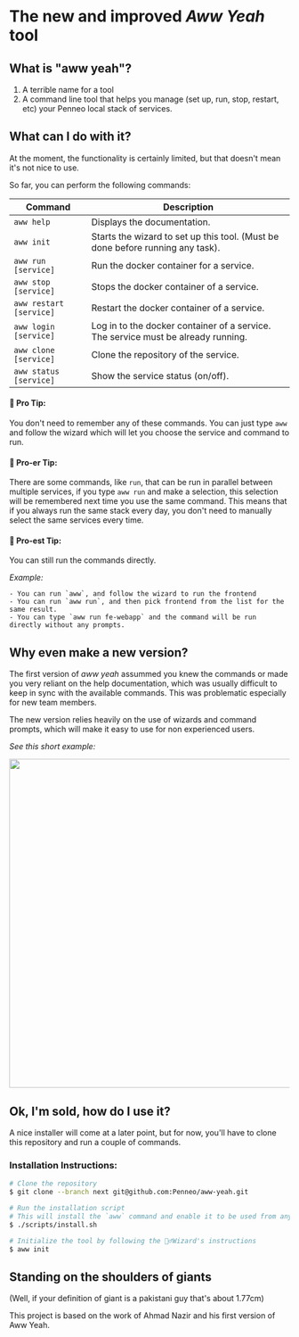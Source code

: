 # The new and improved _Aww Yeah_ tool

## What is "aww yeah"?

1. A terrible name for a tool
2. A command line tool that helps you manage (set up, run, stop, restart, etc) your Penneo local stack of services.

## What can I do with it?

At the moment, the functionality is certainly limited, but that doesn't mean it's not nice to use.

So far, you can perform the following commands:

| Command                 | Description                                                                                                                |
| ----------------------- | -------------------------------------------------------------------------------------------------------------------------- |
| `aww help`              | Displays the documentation.                                                                                                |
| `aww init`              | Starts the wizard to set up this tool. (Must be done before running any task).                                             |
| `aww run [service]`     | Run the docker container for a service.                                                                                    |
| `aww stop [service]`    | Stops the docker container of a service.                                                                                   |
| `aww restart [service]` | Restart the docker container of a service.                                                                                 |
| `aww login [service]`   | Log in to the docker container of a service. The service must be already running.                                          |
| `aww clone [service]`   | Clone the repository of the service.                                                                                       |
| `aww status [service]`  | Show the service status (on/off).                                                                                          |


#### 🤔 Pro Tip:

You don't need to remember any of these commands. You can just type `aww` and follow the wizard which will let you choose the service and command to run.

#### 🧠 Pro-er Tip:

There are some commands, like `run`, that can be run in parallel between multiple services, if you type `aww run` and make a selection, this selection will be remembered next time you use the same command. This means that if you always run the same stack every day, you don't need to manually select the same services every time.

#### 🚀 Pro-est Tip:

You can still run the commands directly.

_Example:_
```
- You can run `aww`, and follow the wizard to run the frontend
- You can run `aww run`, and then pick frontend from the list for the same result.
- You can type `aww run fe-webapp` and the command will be run directly without any prompts.
```

## Why even make a new version?

The first version of _aww yeah_ assummed you knew the commands or made you very reliant on the help documentation, which was usually difficult to keep in sync with the available commands. This was problematic especially for new team members.

The new version relies heavily on the use of wizards and command prompts, which will make it easy to use for non experienced users.

_See this short example:_

<img width="590" src="https://user-images.githubusercontent.com/5709736/85855353-6d114280-b7b6-11ea-9b02-987741798eee.gif"/>

## Ok, I'm sold, how do I use it?

A nice installer will come at a later point, but for now, you'll have to clone this repository and run a couple of commands.

### Installation Instructions:

```sh
# Clone the repository
$ git clone --branch next git@github.com:Penneo/aww-yeah.git

# Run the installation script
# This will install the `aww` command and enable it to be used from any directory
$ ./scripts/install.sh

# Initialize the tool by following the 🧙‍♂️Wizard's instructions
$ aww init
```

## Standing on the shoulders of giants

(Well, if your definition of giant is a pakistani guy that's about 1.77cm)

This project is based on the work of Ahmad Nazir and his first version of Aww Yeah.
